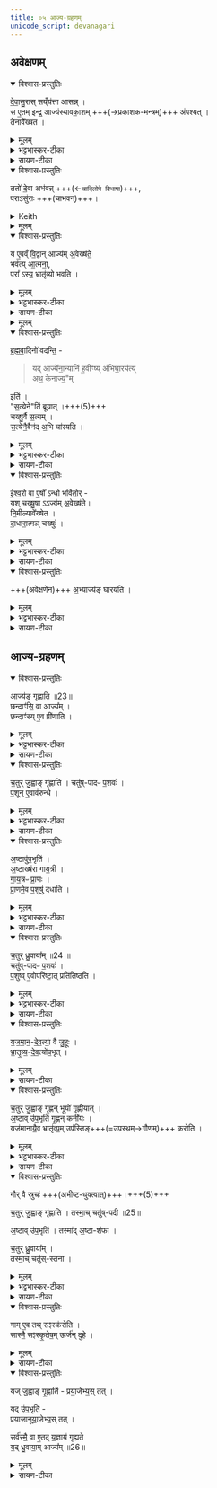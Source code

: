 ```yaml
---
title: ०५ आज्य-ग्रहणम् 
unicode_script: devanagari
---
```

## अवेक्षणम्
<details open><summary>विश्वास-प्रस्तुतिः</summary>

दे॒वा॒सु॒रास् सय्ँय॑त्ता आसन्न् ।  
स ए॒तम् इन्द्र॒ आज्य॑स्यावका॒शम् +++(→प्रकाशक-मन्त्रम्)+++ अ॑पश्यत् ।  
तेनावै᳚ख्षत ।
</details>

<details><summary>मूलम्</summary>

दे॒वा॒सु॒रास्सय्ँय॑त्ता आसन्न् ।  
स ए॒तमिन्द्र॒ आज्य॑स्यावका॒शम॑पश्यत् ।  
तेनावै᳚ख्षत ।  
</details>

<details><summary>भट्टभास्कर-टीका</summary>

1देवासुरा इति ॥ आज्यस्यावकाशमिति 'अग्नेर्जिह्वा'1 इत्यवेक्षणमन्त्रस्यैषा संज्ञा ।
</details>

<details><summary>सायण-टीका</summary>

आहुतेः कस्या अप्यलोपोऽनन्तरायः यदेतदाज्यावेक्षणं पूर्वमुक्तं तत्र विशेषं वक्तुं तत्प्रस्तौति — ‘देवासुराः संयत्ता आसन्। स एतमिन्द्र आज्यस्यावकाशमपश्यत्। तेनावैक्षत। 
</details>

<div class="js_include" url="/vedAH_yajuH/taittirIyam/sArasvata-vibhAgaH/brAhmaNam/brAhmaNam/sarva-prastutiH/3/3_darsha-pUrNa-mAsAdi/05_Ajya-grahaNam/tato_devA_abhavan.md" unfilled newLevelForH1="5" includeTitle="false">   

<details open><summary>विश्वास-प्रस्तुतिः</summary>

ततो॑ दे॒वा अभ॑वन्न् +++(←`चादिलोपे विभाषा`)+++,  
पराऽसु॑राः +++(चाभवन्)+++।  
</details>

<details><summary>Keith</summary>

Then the gods prospered,  
the Asuras were defeated. 
</details>


<details><summary>मूलम्</summary>

ततो॑ दे॒वा अभ॑वन्न् ।  
पराऽसु॑राः ।
</details>
</div>

<details open><summary>विश्वास-प्रस्तुतिः</summary>

य ए॒वव्ँ वि॒द्वान् आज्य॑म् अ॒वेख्ष॑ते॒  
भव॑त्य् आ॒त्मना॒,  
परा᳚ ऽस्य॒ भ्रातृ॑व्यो भवति ।
</details>

<details><summary>मूलम्</summary>

य ए॒वव्ँवि॒द्वानाज्य॑म॒वेख्ष॑ते ।
भव॑त्या॒त्मना᳚ ।  
परा᳚ऽस्य॒ भ्रातृ॑व्यो भवति ।
</details>

<details><summary>भट्टभास्कर-टीका</summary>

आत्मनेति । प्रकृत्यादितृतीया ।
</details>

<details><summary>सायण-टीका</summary>

य एवं विद्वानाज्यमवेक्षते। भवत्यात्मना। पराऽस्य भ्रातृव्यो भवति’ (ब्रा. का. ३ प्र. ३ अ. ५) इति। **अवकाशः** प्रकाशको मन्त्रः। स चाग्नेर् जिह्वाऽसीत्य्-आदिकः। 
</details>

<details><summary>मूलम्</summary>


ई॒श्व॒रो वा ए॒षो᳚ऽन्धो भवि॑तोः ।  

यश्चख्षु॒षाऽऽज्य॑म॒वेख्ष॑ते ।
नि॒मील्यावे᳚ख्षेत ।
</details>

<details open><summary>विश्वास-प्रस्तुतिः</summary>

ब्र॒ह्म॒वा॒दिनो॑ वदन्ति॒ - 

> यद् आज्ये॑ना॒न्यानि॑ ह॒वीꣳष्य् अ॑भिघा॒रय॑त्य्  
> अथ॒ केनाज्य॒"म् 

इति॑ ।  
"स॒त्येने"ति॑ ब्रूयात् ।+++(5)+++  
चख्षु॒र्वै स॒त्यम् ।  
स॒त्येनै॒वैन॑द् अ॒भि घा॑रयति ।
</details>

<details><summary>मूलम्</summary>

ब्र॒ह्म॒वा॒दिनो॑ वदन्ति ।  
यदाज्ये॑ना॒न्यानि॑ ह॒वीꣳष्य॑भिघा॒रय॑ति ॥22॥  
अथ॒ केनाज्य॒मिति॑ ।  
स॒त्येनेति॑ ब्रूयात् ।  

चख्षु॒र्वै स॒त्यम् ।  
स॒त्येनै॒वैन॑द॒भि घा॑रयति ।
</details>

<details><summary>भट्टभास्कर-टीका</summary>

यदाज्येनेति । गतम् ।
सत्यं सतां साधु यथार्थग्रहणसामर्थ्यात् । 
</details>

<details><summary>सायण-टीका</summary>

अभिघारणरूपत्वकथनेनावेक्षणं प्रशंसति – ‘ब्रह्मवादिनो वदन्ति। यदाज्योनान्यानि हवीꣳष्याभिघारयति। अथ केनाऽऽज्यमिति। शत्येनेति ब्रूयात्। चक्षुर्वै सत्यम्। सत्येनैवैनदभिघारयति’ (ब्रा. का. ३ प्र. ३ अ. ५) इति। 
</details>

<details open><summary>विश्वास-प्रस्तुतिः</summary>

ई॒श्व॒रो वा ए॒षो᳚ ऽन्धो भवि॑तो॒र् -  
यश् चख्षु॒षा ऽऽज्य॑म् अ॒वेख्ष॑ते।  
नि॒मील्यावे᳚ख्षेत ।  
दा॒धारा॒त्मञ् चख्षुः॑ ।
</details>

<details><summary>मूलम्</summary>

ई॒श्व॒रो वा ए॒षो᳚ऽन्धो भवि॑तोः ।  
यश्चख्षु॒षाऽऽज्य॑म॒वेख्ष॑ते  
नि॒मील्यावे᳚ख्षेत ।  
दा॒धारा॒त्मञ् चख्षुः॑ ।
</details>

<details><summary>भट्टभास्कर-टीका</summary>

अन्धो भवितोः भवितुमीश्वरः । 'ईश्वरे तोसुन्कसुनौ' इति तोसुन् । तेजस्त्वादाज्यस्य ।

दाधारेति । आत्मनि चक्षुरविकलं धारयति स्थापयति । छान्दसो लिट्, तुजादित्वादभ्यासस्य दीर्घत्वम् ।
</details>

<details><summary>सायण-टीका</summary>

अवेक्षणे निमीलनरूपं विशेषं – “ईश्वरो वा एषोऽन्धे भवितोः। यश्चक्षुषाऽऽज्यमवेक्षते। निमील्यावेक्षेत। दाधाराऽऽत्मन्चक्षुः। 
</details>

<details open><summary>विश्वास-प्रस्तुतिः</summary>

+++(अवेक्षणेन)+++ अ॒भ्याज्य॑ङ् घारयति ।  
</details>

<details><summary>मूलम्</summary>

अ॒भ्याज्य॑ङ्घारयति ।  
</details>

<details><summary>भट्टभास्कर-टीका</summary>

आज्यं चाभिघारयति निमीलनेनात्मनि स्थापितं भवति । अवेक्षणेनाज्यस्याभिघारणम् ॥
</details>

<details><summary>सायण-टीका</summary>

अभ्याज्यं धारयति’ (ब्रा. का. ३ प्र. ३ अ. ५) इति।
</details>

## आज्य-ग्रहणम्
<details open><summary>विश्वास-प्रस्तुतिः</summary>

आज्य॑ङ् गृह्णाति ॥23॥  
छन्दाꣳ॑सि॒ वा आज्य᳚म् ।  
छन्दाꣳ॑स्य् ए॒व प्री॑णाति ।
</details>

<details><summary>मूलम्</summary>

आज्य॑ङ्गृह्णाति ॥23॥  
छन्दाꣳ॑सि॒ वा आज्य᳚म् ।  
छन्दाꣳ॑स्य् ए॒व प्री॑णाति ।
</details>

<details><summary>भट्टभास्कर-टीका</summary>

2आज्यं गृह्णातीति ॥ चतुर्ग्रहादिविशिष्टम् ।
</details>

<details><summary>सायण-टीका</summary>

विधत्ते — ‘आज्यं गृह्णाति। छन्दाꣳसि वा आज्यम्। छन्दाꣳस्येव प्रीणाति’ (ब्रा. का. ३ प्र. ३ अ. ५) इति। 
</details>

<details open><summary>विश्वास-प्रस्तुतिः</summary>

च॒तुर् जु॒ह्वाङ् गृ॑ह्णाति ।
चतु॑ष्-पादᳶ प॒शवः॑ ।  
प॒शून् ए॒वाव॑रुन्धे ।  
</details>

<details><summary>मूलम्</summary>

च॒तुर्जु॒ह्वाङ्गृ॑ह्णाति ।
चतु॑ष्पादᳶ प॒शवः॑ ।  
प॒शूने॒वाव॑रुन्धे ।  
</details>

<details><summary>भट्टभास्कर-टीका</summary>

छन्दांसि वा इति । प्रधानसाधनत्वान् ।
</details>

<details><summary>सायण-टीका</summary>

स्रुग्विशेषेणाऽऽवृत्तिविशेषं विधत्ते — ‘चतुर्जुह्वां गृह्णाति। चतुष्पादः पशवः। पशूनेवावरुन्धे। 
</details>

<details open><summary>विश्वास-प्रस्तुतिः</summary>

अ॒ष्टावु॑प॒भृति॑ ।  
अ॒ष्टाख्ष॑रा गाय॒त्री ।  
गा॒य॒त्रᳶ प्रा॒णः ।  
प्रा॒णमे॒व प॒शुषु॑ दधाति   ।
</details>

<details><summary>मूलम्</summary>

अ॒ष्टावु॑प॒भृति॑ ।  
अ॒ष्टाख्ष॑रा गाय॒त्री ।  
गा॒य॒त्रᳶ प्रा॒णः ।  
प्रा॒णमे॒व प॒शुषु॑ दधाति   ।
</details>

<details><summary>भट्टभास्कर-टीका</summary>

अष्टावुपभृति गृह्णातीत्येव । 
</details>

<details><summary>सायण-टीका</summary>

अष्टावुपभृति। अष्टाक्षरा गायत्री। गायत्रः प्राणः। प्राणमेव पशुषु दधाति। 
</details>

<details open><summary>विश्वास-प्रस्तुतिः</summary>

च॒तुर् ध्रु॒वाया᳚म् ॥24 ॥  
चतु॑ष्-पादᳶ प॒शवः॑ ।  
प॒शुष्व् ए॒वोपरि॑ष्टा॒त् प्रति॑तिष्ठति ।  
</details>

<details><summary>मूलम्</summary>

च॒तुर्ध्रु॒वाया᳚म् ॥24 ॥  
चतु॑ष्पादᳶ प॒शवः॑ ।  
प॒शुष्वे॒वोपरि॑ष्टा॒त्प्रति॑तिष्ठति ।  
</details>

<details><summary>भट्टभास्कर-टीका</summary>

एवं चतुर्ध्रुवायामित्यत्रापि ।
</details>

<details><summary>सायण-टीका</summary>

चतुर्ध्रुवायाम्। चतुष्पादः पशवः। पशुष्वेवोपरिष्टात्प्रतितिष्ठति” (ब्रा. का. ३ प्र. ३ अ. ५) इति। 
</details>

<details open><summary>विश्वास-प्रस्तुतिः</summary>

य॒ज॒मा॒न॒-दे॒व॒त्या॒॑ वै जु॒हूः ।  
भ्रा॒तृ॒व्य॒-दे॒व॒त्यो॑प॒भृत् ।  
</details>

<details><summary>मूलम्</summary>

य॒ज॒मा॒न॒दे॒व॒त्या॑ वै जु॒हूः ।  
भ्रा॒तृ॒व्य॒दे॒व॒त्यो॑प॒भृत् ।  
</details>

<details><summary>सायण-टीका</summary>

ग्राह्यस्याऽऽज्युस्य स्रुग्विशेषेणाल्पाधिकपरिमाणं विधत्ते — “यजमानदेवत्या वै जुहूः। भ्रातृव्यदेवत्योपभृत्। 
</details>

<details open><summary>विश्वास-प्रस्तुतिः</summary>

च॒तुर् जु॒ह्वाङ् गृ॒ह्णन् भूयो॑ गृह्णीयात् ।  
अ॒ष्टाव् उ॑प॒भृति॑ गृ॒ह्णन् कनी॑यः ।  
यज॑मानायै॒व भ्रातृ॑व्य॒म् उप॑स्तिङ्+++(=उपस्थम्→गौणम्)+++ करोति ।  
</details>

<details><summary>मूलम्</summary>

च॒तुर्जु॒ह्वाङ्गृ॒ह्णन्भूयो॑ गृह्णीयात्।  
अ॒ष्टावु॑प॒भृति॑ गृ॒ह्णन्कनी॑यः ।  
यज॑मानायै॒व भ्रातृ॑व्य॒मुप॑स्तिङ्करोति ।  
</details>

<details><summary>भट्टभास्कर-टीका</summary>

भूयः बहुतरम् ।

कनीय इति । गृह्णीयादित्येव । कनीयोऽल्पतरम् । 'युवाल्पयोः' इति कनादेशः ।  
उपस्तिं गुणभूतं, समीपे भवतीत्य् उपस्तिः । अस्तेः क्तिनि 'छन्दस्युभयथा' इति सार्वधातुकत्वात् भूभावाभावः, अल्लोपश्च ॥
</details>

<details><summary>सायण-टीका</summary>

चतुर्जुह्वा गृह्णन्भूयो गृह्णीयात्। अष्टावुपभृति गृह्णन्कनीयः। यजमानायैव भ्रातृव्यमुपस्तिं करोति” (ब्रा. का. ३ प्र. ३ अ. ५) इति। उप समीपे भृत्यत्वेनास्ति तिष्ठतीत्युपस्तिः। 
</details>

<details open><summary>विश्वास-प्रस्तुतिः</summary>

गौर् वै स्रुचः॑  +++(अभीष्ट-धुक्त्वात्)+++।+++(5)+++  

च॒तुर् जु॒ह्वाङ् गृ॑ह्णाति ।
तस्मा॒च् चतु॑ष्-पदी ॥25॥

अ॒ष्टाव् उ॑प॒भृति॑ ।
तस्मा॑द् अ॒ष्टा-श॑फा ।

च॒तुर् ध्रु॒वाया᳚म् ।  
तस्मा॒च् चतु॑स्-स्तना ।
</details>

<details><summary>मूलम्</summary>

गौर्वै स्रुचः॑ ।  

च॒तुर्जु॒ह्वाङ्गृ॑ह्णाति ।
तस्मा॒च्चतु॑ष्पदी ॥25॥

अ॒ष्टावु॑प॒भृति॑ ।
तस्मा॑द॒ष्टाश॑फा ।

च॒तुर्ध्रु॒वाया॑म् ।  
तस्मा॒च्चतु॑स्स्तना । 
</details>

<details><summary>भट्टभास्कर-टीका</summary>

3गौर्वा इति ॥ अभिमतधुक्त्वात् ।

चतुष्पदीति । 'पादोऽन्यतरस्याम्' इति ङीप्, 'पादः पत्' इति पद्भावः ॥

अष्टावुपभृति गृह्णातीत्येव ॥

इति तैत्तिरीयब्राह्मणे तृतीये तृतीये पञ्चमोऽनुवाकः ॥

</details>

<details><summary>सायण-टीका</summary>

संख्यां पुनः प्रकारान्तरेण स्तौति – “गौर्वै स्रुचः चतुर्जुह्वां गृह्णाति। तस्माच्चतुष्पदी। अष्टावुपभृति। तस्मादष्टाशफा। चतुर्ध्रुवायाम्। तस्माच्चतुस्तना। 
</details>

<details open><summary>विश्वास-प्रस्तुतिः</summary>

गाम् ए॒व तथ् सꣵस्क॑रोति ।  
सास्मै॒ सꣵस्कृ॒तेष॒म् ऊर्ज॑न् दुहे ।  
</details>

<details><summary>मूलम्</summary>

गामे॒व तथ्सꣵस्क॑रोति ।  
सास्मै॒ सꣵस्कृ॒तेष॒मूर्ज॑न्दुहे ।  
</details>

<details><summary>सायण-टीका</summary>

गामेव तत्सꣳस्करोति। साऽस्मै सꣳस्कृतेषमूर्जं दुहे” (ब्रा. का. ३ प्र. ३ अ. ५) इति। 
</details>

<details open><summary>विश्वास-प्रस्तुतिः</summary>

यज् जु॒ह्वाङ् गृ॒ह्णाति॑ -
प्रया॒जेभ्य॒स् तत् ।

यद् उ॑प॒भृति॑ -  
प्रयाजानूया॒जेभ्य॒स् तत् ।  

सर्व॑स्मै॒ वा ए॒तद् य॒ज्ञाय॑ गृह्यते  
य॒द् ध्रु॒वाया॒म् आज्य᳚म् ॥26॥
</details>

<details><summary>मूलम्</summary>

यज्जु॒ह्वाङ्गृ॒ह्णाति॑ ।
प्र॒या॒जेभ्य॒स्तत् ।

यदु॑प॒भृति॑ ।
प्र॒या॒जा॒नू॒या॒जेभ्य॒स्तत् ।  

सर्व॑स्मै॒ वा ए॒तद्य॒ज्ञाय॑ गृह्यते ।
य॒द्ध्रु॒वाया॒माज्य᳚म् ॥26॥
</details>

<details><summary>सायण-टीका</summary>

गृहीतस्याऽऽज्यस्य यथोचितमाहुत्यङ्गत्वं दर्शयति – “यज्जुह्वां गृह्णाति। प्रयाजेभ्यस्तत्। यदुपभृति। प्रयाजानूयाजेभ्यस्तत्। सर्वस्मै वा एतद्यज्ञाय गृह्यते। यद्ध्रुवायामाज्यम्” (ब्रा. का. ३ प्र. ३ अ. ५) इति। पञ्चसु प्रयाजेषु त्रयं जौहवाज्येन निष्पाद्यं, द्वयं त्वौपभृतार्धेन, शिष्टेन त्वनूयाजाः। यत्र द्रव्यापेक्षा तत्र सर्वत्र ध्रौवम्।
</details>
